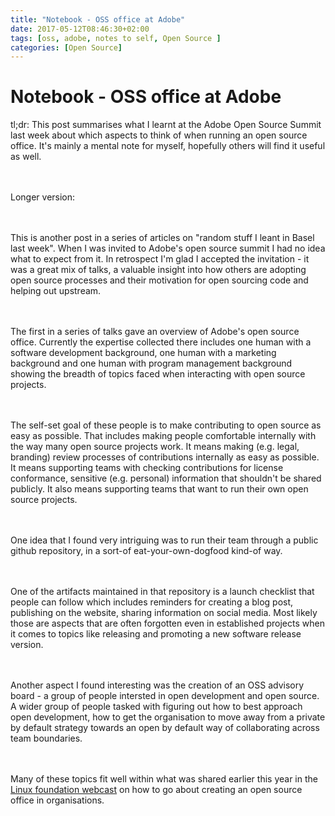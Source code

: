 ```yaml
---
title: "Notebook - OSS office at Adobe"
date: 2017-05-12T08:46:30+02:00
tags: [oss, adobe, notes to self, Open Source ]
categories: [Open Source]
---
```


# Notebook - OSS office at Adobe


tl;dr: This post summarises what I learnt at the Adobe Open Source Summit last week about which aspects to think of 
when running an open source office. It's mainly a mental note for myself, hopefully others will find it useful as well.

<br><br>
Longer version: 

<br><br>
This is another post in a series of articles on "random stuff I leant in Basel
last week". When I was invited to Adobe's open source summit I had no idea what
to expect from it. In retrospect I'm glad I accepted the invitation - it was a
great mix of talks, a valuable insight into how others are adopting open source
processes and their motivation for open sourcing code and helping out upstream.

<br><br>
The first in a series of talks gave an overview of Adobe's open source office.
Currently the expertise collected there includes one human with a software
development background, one human with a marketing background and one human with
program management background showing the breadth of topics faced when
interacting with open source projects.

<br><br>
The self-set goal of these people is to make contributing to open source as easy
as possible. That includes making people comfortable internally with the way
many open source projects work. It means making (e.g. legal, branding) review processes of
contributions internally as easy as possible. It means supporting teams with
checking contributions for license conformance, sensitive (e.g. personal)
information that shouldn't be shared publicly. It also means supporting teams
that want to run their own open source projects.

<br><br>
One idea that I found very intriguing was to run their team through a public
github repository, in a sort-of eat-your-own-dogfood kind-of way.

<br><br>
One of the artifacts maintained in that repository is a launch checklist that
people can follow which includes reminders for creating a blog post, publishing
on the website, sharing information on social media. Most likely those are
aspects that are often forgotten even in established projects when it comes to
topics like releasing and promoting a new software release version.

<br><br>
Another aspect I found interesting was the creation of an OSS advisory board - a
group of people intersted in open development and open source. A wider group of
people tasked with figuring out how to best approach open development, how to
get the organisation to move away from a private by default strategy towards an
open by default way of collaborating across team boundaries.

<br><br>
Many of these topics fit well within what was shared earlier this year in the
<a 
href="https://portal.on24.com/wcc/gateway/linux/1101876/category/67143/?showId=1101876&showCode=linux&D2Category=67143">
Linux foundation webcast</a> on how to go about creating an open source office in
organisations. 
